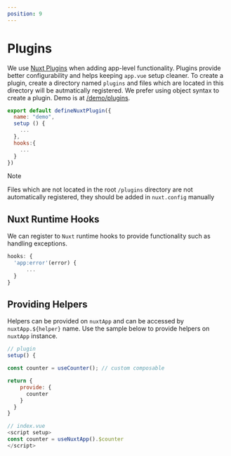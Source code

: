 ```yaml
---
position: 9
---
```


# Plugins

We use [Nuxt Plugins][0] when adding app-level functionality. Plugins provide
better configurability and helps keeping `app.vue` setup cleaner. To create a
plugin, create a directory named `plugins` and files which are located in this
directory will be autmatically registered. We prefer using object syntax to
create a plugin. Demo is at [/demo/plugins](/demo/plugins).

```js
export default defineNuxtPlugin({
  name: "demo",
  setup () {
    ...
  },
  hooks:{
    ...
  }
})
```

> [!NOTE]
>
> Files which are not located in the root `/plugins` directory are not
> automatically registered, they should be added in `nuxt.config` manually

## Nuxt Runtime Hooks

We can register to `Nuxt` runtime hooks to provide functionality such as
handling exceptions.

```js
hooks: {
  'app:error'(error) {
      ...
  }
}

```

## Providing Helpers

Helpers can be provided on `nuxtApp` and can be accessed by `nuxtApp.${helper}`
name. Use the sample below to provide helpers on `nuxtApp` instance.

```js
// plugin
setup() {

const counter = useCounter(); // custom composable

return {
    provide: {
      counter
    }
  }
}

// index.vue
<script setup>
const counter = useNuxtApp().$counter
</script>
```

[0]: https://nuxt.com/docs/guide/directory-structure/plugins